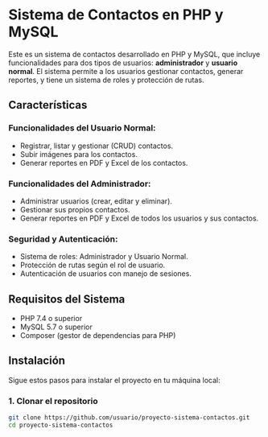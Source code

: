 # Sistema de Contactos en PHP y MySQL

Este es un sistema de contactos desarrollado en PHP y MySQL, que incluye funcionalidades para dos tipos de usuarios: **administrador** y **usuario normal**. El sistema permite a los usuarios gestionar contactos, generar reportes, y tiene un sistema de roles y protección de rutas.

## Características

### Funcionalidades del Usuario Normal:
- Registrar, listar y gestionar (CRUD) contactos.
- Subir imágenes para los contactos.
- Generar reportes en PDF y Excel de los contactos.
  
### Funcionalidades del Administrador:
- Administrar usuarios (crear, editar y eliminar).
- Gestionar sus propios contactos.
- Generar reportes en PDF y Excel de todos los usuarios y sus contactos.
  
### Seguridad y Autenticación:
- Sistema de roles: Administrador y Usuario Normal.
- Protección de rutas según el rol de usuario.
- Autenticación de usuarios con manejo de sesiones.

## Requisitos del Sistema

- PHP 7.4 o superior
- MySQL 5.7 o superior
- Composer (gestor de dependencias para PHP)

## Instalación

Sigue estos pasos para instalar el proyecto en tu máquina local:

### 1. Clonar el repositorio

```bash
git clone https://github.com/usuario/proyecto-sistema-contactos.git
cd proyecto-sistema-contactos
